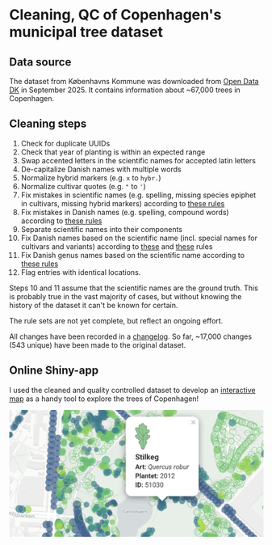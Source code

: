 # Cleaning, QC of Copenhagen's municipal tree dataset

## Data source

The dataset from Københavns Kommune was downloaded from [Open Data DK](https://www.opendata.dk/city-of-copenhagen/trae-basis-kommunale-traeer) in September 2025. It contains information about ~67,000 trees in Copenhagen.

## Cleaning steps

1. Check for duplicate UUIDs
2. Check that year of planting is within an expected range
3. Swap accented letters in the scientific names for accepted latin letters
4. De-capitalize Danish names with multiple words
5. Normalize hybrid markers (e.g. `x` to `hybr.`)
6. Normalize cultivar quotes (e.g. `"` to `'`)
7. Fix mistakes in scientific names (e.g. spelling, missing species epiphet in cultivars, missing hybrid markers) according to [these rules](rules/latin_rules.csv)
8. Fix mistakes in Danish names (e.g. spelling, compound words) according to [these rules](rules/da_rules.csv)
9. Separate scientific names into their components
10. Fix Danish names based on the scientific name (incl. special names for cultivars and variants) according to [these](rules/latin_da_map.csv) and [these](rules/latin_da_map_malus.csv) rules
11. Fix Danish genus names based on the scientific name according to [these rules](rules/genus_dict.csv)
12. Flag entries with identical locations.

Steps 10 and 11 assume that the scientific names are the ground truth. This is probably true in the vast majority of cases, but without knowing the history of the dataset it can't be known for certain.

The rule sets are not yet complete, but reflect an ongoing effort.

All changes have been recorded in a [changelog](output/). So far, ~17,000 changes (543 unique) have been made to the original dataset.


## Online Shiny-app

I used the cleaned and quality controlled dataset to develop an [interactive map](https://ktbaek.shinyapps.io/treemap_basic/) as a handy tool to explore the trees of Copenhagen!

![App image](app_screenshot.png)
